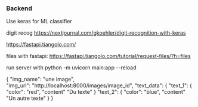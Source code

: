 ### Backend

Use keras for ML classifier

digit recog https://nextjournal.com/gkoehler/digit-recognition-with-keras

https://fastapi.tiangolo.com/

files with fastapi: https://fastapi.tiangolo.com/tutorial/request-files/?h=files

run server with python -m uvicorn main:app --reload

{
    "img_name": "une image",   
    "img_url": "http://localhost:8000/images/image_id", 
    "text_data": {
        "text_1": {
            "color": "red",
            "content" "Du texte"
        }
        "text_2": {
            "color": "blue",
            "content" "Un autre texte"
        }
}